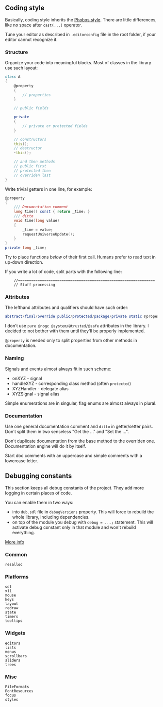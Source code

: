 ## Coding style

Basically, coding style inherits the [Phobos style](https://dlang.org/dstyle.html).
There are little differences, like no space after `cast(...)` operator.

Tune your editor as described in `.editorconfig` file in the root folder, if your editor cannot recognize it.

### Structure

Organize your code into meaningful blocks. Most of classes in the library use such layout:
```D
class A
{
    @property
    {
        // properties
    }

    // public fields

    private
    {
        // private or protected fields
    }

    // constructors
    this();
    // destructor
    ~this();

    // and then methods
    // public first
    // protected then
    // overriden last
}
```

Write trivial getters in one line, for example:
```D
@property
{
    /// Documentation comment
    long time() const { return _time; }
    /// ditto
    void time(long value)
    {
        _time = value;
        requestUniverseUpdate();
    }
}
private long _time;
```

Try to place functions *below* of their first call. Humans prefer to read text in up-down direction.

If you write a lot of code, split parts with the following line:

```
    //===============================================================
    // Stuff processing
```

### Attributes

The lefthand attributes and qualifiers should have such order:
```D
abstract/final/override public/protected/package/private static @property
```

I don't use `pure @nogc @system/@trusted/@safe` attributes in the library. I decided to not bother with them until they'll be properly implemented.

`@property` is needed only to split properties from other methods in documentation.

### Naming

Signals and events almost always fit in such scheme:
* onXYZ - signal
* handleXYZ - corresponding class method (often `protected`)
* XYZHandler - delegate alias
* XYZSignal - signal alias

Simple enumerations are in singular, flag enums are almost always in plural.

### Documentation

Use one general documentation comment and `ditto` in getter/setter pairs.
Don't split them in two senseless "Get the ..." and "Set the ...".

Don't duplicate documentation from the base method to the overriden one. Documentation engine will do it by itself.

Start doc comments with an uppercase and simple comments with a lowercase letter.

## Debugging constants

This section keeps all debug constants of the project.
They add more logging in certain places of code.

You can enable them in two ways:

* into `dub.sdl` file in `debugVersions` property.
This will force to rebuild the whole library, including dependencies.
* on top of the module you debug with `debug = ...;` statement.
This will activate debug constant only in that module and won't rebuild everything.

[More info](https://dlang.org/spec/version.html#debug_specification)

### Common
```
resalloc
```

### Platforms
```
sdl
x11
mouse
keys
layout
redraw
state
timers
tooltips
```

### Widgets
```
editors
lists
menus
scrollbars
sliders
trees
```

### Misc
```
FileFormats
FontResources
focus
styles
```
